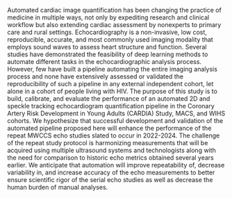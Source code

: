Automated cardiac image quantification has been changing the practice of medicine in multiple ways, not only by expediting research and clinical workflow but also extending cardiac assessment by nonexperts to primary care and rural settings. Echocardiography is a non-invasive, low cost, reproducible, accurate, and most commonly used imaging modality that employs sound waves to assess heart structure and function. Several studies have demonstrated the feasibility of deep learning methods to automate different tasks in the echocardiographic analysis process. However, few have built a pipeline automating the entire imaging analysis process and none have extensively assessed or validated the reproducibility of such a pipeline in any external independent cohort, let alone in a cohort of people living with HIV. The purpose of this study is to build, calibrate, and evaluate the performance of an automated 2D and speckle tracking echocardiogram quantification pipeline in the Coronary Artery Risk Development in Young Adults (CARDIA) Study, MACS, and WIHS cohorts.  We hypothesize that successful development and validation of the automated pipeline proposed here will enhance the performance of the repeat MWCCS echo studies slated to occur in 2022-2024.  The challenge of the repeat study protocol is harmonizing measurements that will be acquired using multiple ultrasound systems and technologists along with the need for comparison to historic echo metrics obtained several years earlier.  We anticipate that automation will improve repeatability of, decrease variability in, and increase accuracy of the echo measurements to better ensure scientific rigor of the serial echo studies as well as decrease the human burden of manual analyses.  
